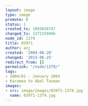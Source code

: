 ```yaml
---
layout: image
type: image
promote: 0
status: 1
created_ts: 1093016747
changed_ts: 1372159466
node_id: 1379
title: 03971
author: anj
created: '2004-08-20'
changed: '2013-06-25'
redirect_from: []
permalink: "/node/1379/"
tags:
- 2004/01 - January 2004
- Karamea to Abel Tasman
images:
- src: image/images/03971-1379.jpg
  name: 03971-1379.jpg
---
```


